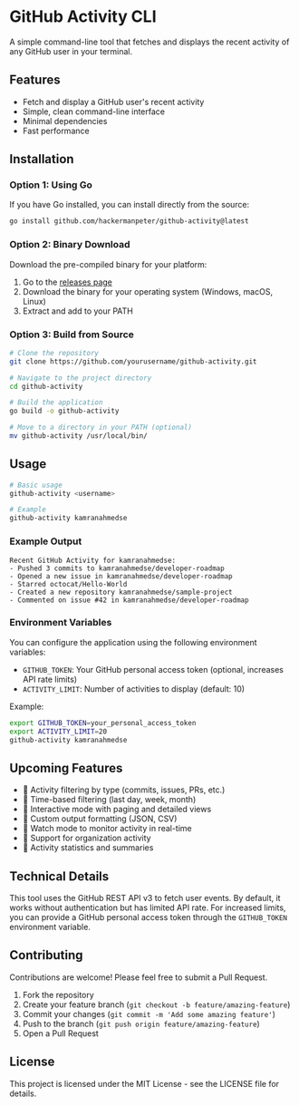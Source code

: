 # GitHub Activity CLI

A simple command-line tool that fetches and displays the recent activity of any GitHub user in your terminal.

## Features

- Fetch and display a GitHub user's recent activity
- Simple, clean command-line interface
- Minimal dependencies
- Fast performance

## Installation

### Option 1: Using Go

If you have Go installed, you can install directly from the source:

```bash
go install github.com/hackermanpeter/github-activity@latest
```

### Option 2: Binary Download

Download the pre-compiled binary for your platform:

1. Go to the [releases page](https://github.com/hackermanpeter/github-activity/releases)
2. Download the binary for your operating system (Windows, macOS, Linux)
3. Extract and add to your PATH

### Option 3: Build from Source

```bash
# Clone the repository
git clone https://github.com/yourusername/github-activity.git

# Navigate to the project directory
cd github-activity

# Build the application
go build -o github-activity

# Move to a directory in your PATH (optional)
mv github-activity /usr/local/bin/
```

## Usage

```bash
# Basic usage
github-activity <username>

# Example
github-activity kamranahmedse
```

### Example Output

```
Recent GitHub Activity for kamranahmedse:
- Pushed 3 commits to kamranahmedse/developer-roadmap
- Opened a new issue in kamranahmedse/developer-roadmap
- Starred octocat/Hello-World
- Created a new repository kamranahmedse/sample-project
- Commented on issue #42 in kamranahmedse/developer-roadmap
```

### Environment Variables

You can configure the application using the following environment variables:

- `GITHUB_TOKEN`: Your GitHub personal access token (optional, increases API rate limits)
- `ACTIVITY_LIMIT`: Number of activities to display (default: 10)

Example:

```bash
export GITHUB_TOKEN=your_personal_access_token
export ACTIVITY_LIMIT=20
github-activity kamranahmedse
```

## Upcoming Features

- 🚧 Activity filtering by type (commits, issues, PRs, etc.)
- 🚧 Time-based filtering (last day, week, month)
- 🚧 Interactive mode with paging and detailed views
- 🚧 Custom output formatting (JSON, CSV)
- 🚧 Watch mode to monitor activity in real-time
- 🚧 Support for organization activity
- 🚧 Activity statistics and summaries

## Technical Details

This tool uses the GitHub REST API v3 to fetch user events. By default, it works without authentication but has limited API rate. For increased limits, you can provide a GitHub personal access token through the `GITHUB_TOKEN` environment variable.

## Contributing

Contributions are welcome! Please feel free to submit a Pull Request.

1. Fork the repository
2. Create your feature branch (`git checkout -b feature/amazing-feature`)
3. Commit your changes (`git commit -m 'Add some amazing feature'`)
4. Push to the branch (`git push origin feature/amazing-feature`)
5. Open a Pull Request

## License

This project is licensed under the MIT License - see the LICENSE file for details.
